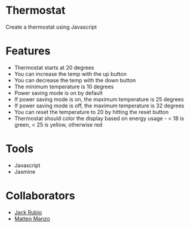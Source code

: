 Thermostat
==========
Create a thermostat using Javascript

# Features

- Thermostat starts at 20 degrees
- You can increase the temp with the up button
- You can decrease the temp with the down button
- The minimum temperature is 10 degrees
- Power saving mode is on by default
- If power saving mode is on, the maximum temperature is 25 degrees
- If power saving mode is off, the maximum temperature is 32 degrees
- You can reset the temperature to 20 by hitting the reset button
- Thermostat should color the display based on energy usage - < 18 is green, < 25 is yellow, otherwise red

# Tools

- Javascript
- Jasmine

# Collaborators
- [Jack Rubio](https://github.com/JackRubio26)
- [Matteo Manzo](https://github.com/matteomanzo)
